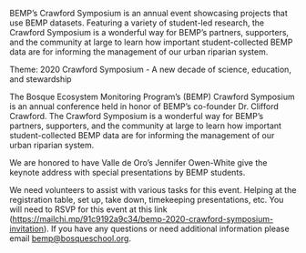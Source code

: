 BEMP’s Crawford Symposium is an annual event showcasing projects that use BEMP datasets. Featuring a variety of student-led research, the Crawford Symposium is a wonderful way for BEMP’s partners, supporters, and the community at large to learn how important student-collected BEMP data are for informing the management of our urban riparian system. <br>

Theme: 2020 Crawford Symposium -  A new decade of science, education, and stewardship <br>

The Bosque Ecosystem Monitoring Program’s (BEMP) Crawford Symposium is an annual conference held in honor of BEMP’s co-founder Dr. Clifford Crawford. The Crawford Symposium is a wonderful way for BEMP’s partners, supporters, and the community at large to learn how important student-collected BEMP data are for informing the management of our urban riparian system. <br>				

We are honored to have Valle de Oro’s Jennifer Owen-White give the keynote address with special presentations by BEMP students. <br>

We need volunteers to assist with various tasks for this event. Helping at the registration table, set up, take down, timekeeping presentations, etc. You will need to RSVP for this event at this link (https://mailchi.mp/91c9192a9c34/bemp-2020-crawford-symposium-invitation). If you have any questions or need additional information please email bemp@bosqueschool.org. <br>
